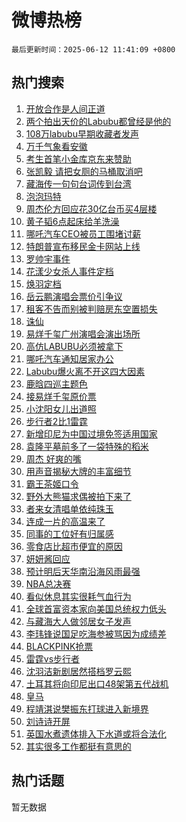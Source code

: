 # 微博热榜

`最后更新时间：2025-06-12 11:41:09 +0800`

## 热门搜索

1. [开放合作是人间正道](https://m.weibo.cn/search?containerid=100103type%3D1%26t%3D10%26q%3D%23%E5%BC%80%E6%94%BE%E5%90%88%E4%BD%9C%E6%98%AF%E4%BA%BA%E9%97%B4%E6%AD%A3%E9%81%93%23&stream_entry_id=51&isnewpage=1&extparam=seat%3D1%26cate%3D10103%26q%3D%2523%25E5%25BC%2580%25E6%2594%25BE%25E5%2590%2588%25E4%25BD%259C%25E6%2598%25AF%25E4%25BA%25BA%25E9%2597%25B4%25E6%25AD%25A3%25E9%2581%2593%2523%26dgr%3D0%26filter_type%3Drealtimehot%26pos%3D0%26c_type%3D51%26stream_entry_id%3D51%26display_time%3D1749699667%26pre_seqid%3D174969966762500553122)
1. [两个拍出天价的Labubu都曾经是他的](https://m.weibo.cn/search?containerid=100103type%3D1%26t%3D10%26q%3D%23%E4%B8%A4%E4%B8%AA%E6%8B%8D%E5%87%BA%E5%A4%A9%E4%BB%B7%E7%9A%84Labubu%E9%83%BD%E6%9B%BE%E7%BB%8F%E6%98%AF%E4%BB%96%E7%9A%84%23&stream_entry_id=31&isnewpage=1&extparam=seat%3D1%26filter_type%3Drealtimehot%26lcate%3D5001%26c_type%3D31%26flag%3D2%26cate%3D5001%26q%3D%2523%25E4%25B8%25A4%25E4%25B8%25AA%25E6%258B%258D%25E5%2587%25BA%25E5%25A4%25A9%25E4%25BB%25B7%25E7%259A%2584Labubu%25E9%2583%25BD%25E6%259B%25BE%25E7%25BB%258F%25E6%2598%25AF%25E4%25BB%2596%25E7%259A%2584%2523%26dgr%3D0%26pos%3D0%26stream_entry_id%3D31%26realpos%3D1%26band_rank%3D1%26display_time%3D1749699667%26pre_seqid%3D174969966762500553122)
1. [108万labubu早期收藏者发声](https://m.weibo.cn/search?containerid=100103type%3D1%26t%3D10%26q%3D%23108%E4%B8%87labubu%E6%97%A9%E6%9C%9F%E6%94%B6%E8%97%8F%E8%80%85%E5%8F%91%E5%A3%B0%23&stream_entry_id=31&isnewpage=1&extparam=seat%3D1%26filter_type%3Drealtimehot%26lcate%3D5001%26c_type%3D31%26flag%3D0%26cate%3D5001%26q%3D%2523108%25E4%25B8%2587labubu%25E6%2597%25A9%25E6%259C%259F%25E6%2594%25B6%25E8%2597%258F%25E8%2580%2585%25E5%258F%2591%25E5%25A3%25B0%2523%26dgr%3D0%26pos%3D1%26stream_entry_id%3D31%26realpos%3D2%26band_rank%3D2%26display_time%3D1749699667%26pre_seqid%3D174969966762500553122)
1. [万千气象看安徽](https://m.weibo.cn/search?containerid=100103type%3D1%26t%3D10%26q%3D%23%E4%B8%87%E5%8D%83%E6%B0%94%E8%B1%A1%E7%9C%8B%E5%AE%89%E5%BE%BD%23&stream_entry_id=31&isnewpage=1&extparam=seat%3D1%26filter_type%3Drealtimehot%26lcate%3D5001%26c_type%3D31%26flag%3D0%26cate%3D5001%26q%3D%2523%25E4%25B8%2587%25E5%258D%2583%25E6%25B0%2594%25E8%25B1%25A1%25E7%259C%258B%25E5%25AE%2589%25E5%25BE%25BD%2523%26dgr%3D0%26pos%3D2%26stream_entry_id%3D31%26realpos%3D3%26band_rank%3D3%26display_time%3D1749699667%26pre_seqid%3D174969966762500553122)
1. [考生首笔小金库京东来赞助](https://m.weibo.cn/search?containerid=100103type%3D1%26t%3D10%26q%3D%23%E8%80%83%E7%94%9F%E9%A6%96%E7%AC%94%E5%B0%8F%E9%87%91%E5%BA%93%E4%BA%AC%E4%B8%9C%E6%9D%A5%E8%B5%9E%E5%8A%A9%23&stream_entry_id=31&isnewpage=1&extparam=seat%3D1%26topic_ad%3D1%26is_ad_pos%3D1%26filter_type%3Drealtimehot%26lcate%3D5001%26c_type%3D31%26cate%3D5001%26q%3D%2523%25E8%2580%2583%25E7%2594%259F%25E9%25A6%2596%25E7%25AC%2594%25E5%25B0%258F%25E9%2587%2591%25E5%25BA%2593%25E4%25BA%25AC%25E4%25B8%259C%25E6%259D%25A5%25E8%25B5%259E%25E5%258A%25A9%2523%26dgr%3D0%26stream_entry_id%3D31%26adid%3D289640%26pos%3D3%26band_rank%3D4%26display_time%3D1749699667%26pre_seqid%3D174969966762500553122)
1. [张凯毅 请把女厕的马桶取消吧](https://m.weibo.cn/search?containerid=100103type%3D1%26t%3D10%26q%3D%E5%BC%A0%E5%87%AF%E6%AF%85+%E8%AF%B7%E6%8A%8A%E5%A5%B3%E5%8E%95%E7%9A%84%E9%A9%AC%E6%A1%B6%E5%8F%96%E6%B6%88%E5%90%A7&stream_entry_id=31&isnewpage=1&extparam=seat%3D1%26filter_type%3Drealtimehot%26lcate%3D5001%26c_type%3D31%26flag%3D1%26cate%3D5001%26q%3D%25E5%25BC%25A0%25E5%2587%25AF%25E6%25AF%2585%2520%25E8%25AF%25B7%25E6%258A%258A%25E5%25A5%25B3%25E5%258E%2595%25E7%259A%2584%25E9%25A9%25AC%25E6%25A1%25B6%25E5%258F%2596%25E6%25B6%2588%25E5%2590%25A7%26dgr%3D0%26pos%3D4%26stream_entry_id%3D31%26realpos%3D4%26band_rank%3D4%26display_time%3D1749699667%26pre_seqid%3D174969966762500553122)
1. [藏海传一句句台词传到台湾](https://m.weibo.cn/search?containerid=100103type%3D1%26t%3D10%26q%3D%23%E8%97%8F%E6%B5%B7%E4%BC%A0%E4%B8%80%E5%8F%A5%E5%8F%A5%E5%8F%B0%E8%AF%8D%E4%BC%A0%E5%88%B0%E5%8F%B0%E6%B9%BE%23&stream_entry_id=31&isnewpage=1&extparam=seat%3D1%26filter_type%3Drealtimehot%26lcate%3D5001%26c_type%3D31%26flag%3D1%26cate%3D5001%26q%3D%2523%25E8%2597%258F%25E6%25B5%25B7%25E4%25BC%25A0%25E4%25B8%2580%25E5%258F%25A5%25E5%258F%25A5%25E5%258F%25B0%25E8%25AF%258D%25E4%25BC%25A0%25E5%2588%25B0%25E5%258F%25B0%25E6%25B9%25BE%2523%26dgr%3D0%26pos%3D5%26stream_entry_id%3D31%26realpos%3D5%26band_rank%3D5%26display_time%3D1749699667%26pre_seqid%3D174969966762500553122)
1. [泡泡玛特](https://m.weibo.cn/search?containerid=100103type%3D1%26t%3D10%26q%3D%E6%B3%A1%E6%B3%A1%E7%8E%9B%E7%89%B9&stream_entry_id=31&isnewpage=1&extparam=seat%3D1%26filter_type%3Drealtimehot%26lcate%3D5001%26c_type%3D31%26flag%3D1%26cate%3D5001%26q%3D%25E6%25B3%25A1%25E6%25B3%25A1%25E7%258E%259B%25E7%2589%25B9%26dgr%3D0%26pos%3D6%26stream_entry_id%3D31%26realpos%3D6%26band_rank%3D6%26display_time%3D1749699667%26pre_seqid%3D174969966762500553122)
1. [周杰伦方回应花30亿台币买4层楼](https://m.weibo.cn/search?containerid=100103type%3D1%26t%3D10%26q%3D%23%E5%91%A8%E6%9D%B0%E4%BC%A6%E6%96%B9%E5%9B%9E%E5%BA%94%E8%8A%B130%E4%BA%BF%E5%8F%B0%E5%B8%81%E4%B9%B04%E5%B1%82%E6%A5%BC%23&stream_entry_id=31&isnewpage=1&extparam=seat%3D1%26filter_type%3Drealtimehot%26lcate%3D5001%26c_type%3D31%26flag%3D1%26cate%3D5001%26q%3D%2523%25E5%2591%25A8%25E6%259D%25B0%25E4%25BC%25A6%25E6%2596%25B9%25E5%259B%259E%25E5%25BA%2594%25E8%258A%25B130%25E4%25BA%25BF%25E5%258F%25B0%25E5%25B8%2581%25E4%25B9%25B04%25E5%25B1%2582%25E6%25A5%25BC%2523%26dgr%3D0%26pos%3D7%26stream_entry_id%3D31%26realpos%3D7%26band_rank%3D7%26display_time%3D1749699667%26pre_seqid%3D174969966762500553122)
1. [黄子韬6点起床给羊洗澡](https://m.weibo.cn/search?containerid=100103type%3D1%26t%3D10%26q%3D%23%E9%BB%84%E5%AD%90%E9%9F%AC6%E7%82%B9%E8%B5%B7%E5%BA%8A%E7%BB%99%E7%BE%8A%E6%B4%97%E6%BE%A1%23&stream_entry_id=31&isnewpage=1&extparam=seat%3D1%26filter_type%3Drealtimehot%26lcate%3D5001%26c_type%3D31%26flag%3D1%26cate%3D5001%26q%3D%2523%25E9%25BB%2584%25E5%25AD%2590%25E9%259F%25AC6%25E7%2582%25B9%25E8%25B5%25B7%25E5%25BA%258A%25E7%25BB%2599%25E7%25BE%258A%25E6%25B4%2597%25E6%25BE%25A1%2523%26dgr%3D0%26pos%3D8%26stream_entry_id%3D31%26realpos%3D8%26band_rank%3D8%26display_time%3D1749699667%26pre_seqid%3D174969966762500553122)
1. [哪吒汽车CEO被员工围堵讨薪](https://m.weibo.cn/search?containerid=100103type%3D1%26t%3D10%26q%3D%23%E5%93%AA%E5%90%92%E6%B1%BD%E8%BD%A6CEO%E8%A2%AB%E5%91%98%E5%B7%A5%E5%9B%B4%E5%A0%B5%E8%AE%A8%E8%96%AA%23&stream_entry_id=31&isnewpage=1&extparam=seat%3D1%26filter_type%3Drealtimehot%26lcate%3D5001%26c_type%3D31%26flag%3D1%26cate%3D5001%26q%3D%2523%25E5%2593%25AA%25E5%2590%2592%25E6%25B1%25BD%25E8%25BD%25A6CEO%25E8%25A2%25AB%25E5%2591%2598%25E5%25B7%25A5%25E5%259B%25B4%25E5%25A0%25B5%25E8%25AE%25A8%25E8%2596%25AA%2523%26dgr%3D0%26pos%3D9%26stream_entry_id%3D31%26realpos%3D9%26band_rank%3D9%26display_time%3D1749699667%26pre_seqid%3D174969966762500553122)
1. [特朗普宣布移民金卡网站上线](https://m.weibo.cn/search?containerid=100103type%3D1%26t%3D10%26q%3D%23%E7%89%B9%E6%9C%97%E6%99%AE%E5%AE%A3%E5%B8%83%E7%A7%BB%E6%B0%91%E9%87%91%E5%8D%A1%E7%BD%91%E7%AB%99%E4%B8%8A%E7%BA%BF%23&stream_entry_id=31&isnewpage=1&extparam=seat%3D1%26filter_type%3Drealtimehot%26lcate%3D5001%26c_type%3D31%26flag%3D1%26cate%3D5001%26q%3D%2523%25E7%2589%25B9%25E6%259C%2597%25E6%2599%25AE%25E5%25AE%25A3%25E5%25B8%2583%25E7%25A7%25BB%25E6%25B0%2591%25E9%2587%2591%25E5%258D%25A1%25E7%25BD%2591%25E7%25AB%2599%25E4%25B8%258A%25E7%25BA%25BF%2523%26dgr%3D0%26pos%3D10%26stream_entry_id%3D31%26realpos%3D10%26band_rank%3D10%26display_time%3D1749699667%26pre_seqid%3D174969966762500553122)
1. [罗帅宇事件](https://m.weibo.cn/search?containerid=100103type%3D1%26t%3D10%26q%3D%E7%BD%97%E5%B8%85%E5%AE%87%E4%BA%8B%E4%BB%B6&stream_entry_id=31&isnewpage=1&extparam=seat%3D1%26filter_type%3Drealtimehot%26lcate%3D5001%26c_type%3D31%26flag%3D1%26cate%3D5001%26q%3D%25E7%25BD%2597%25E5%25B8%2585%25E5%25AE%2587%25E4%25BA%258B%25E4%25BB%25B6%26dgr%3D0%26pos%3D11%26stream_entry_id%3D31%26realpos%3D11%26band_rank%3D11%26display_time%3D1749699667%26pre_seqid%3D174969966762500553122)
1. [花漾少女杀人事件定档](https://m.weibo.cn/search?containerid=100103type%3D1%26t%3D10%26q%3D%23%E8%8A%B1%E6%BC%BE%E5%B0%91%E5%A5%B3%E6%9D%80%E4%BA%BA%E4%BA%8B%E4%BB%B6%E5%AE%9A%E6%A1%A3%23&stream_entry_id=31&isnewpage=1&extparam=seat%3D1%26filter_type%3Drealtimehot%26lcate%3D5001%26c_type%3D31%26flag%3D1%26cate%3D5001%26q%3D%2523%25E8%258A%25B1%25E6%25BC%25BE%25E5%25B0%2591%25E5%25A5%25B3%25E6%259D%2580%25E4%25BA%25BA%25E4%25BA%258B%25E4%25BB%25B6%25E5%25AE%259A%25E6%25A1%25A3%2523%26dgr%3D0%26pos%3D12%26stream_entry_id%3D31%26realpos%3D12%26band_rank%3D12%26display_time%3D1749699667%26pre_seqid%3D174969966762500553122)
1. [焕羽定档](https://m.weibo.cn/search?containerid=100103type%3D1%26t%3D10%26q%3D%23%E7%84%95%E7%BE%BD%E5%AE%9A%E6%A1%A3%23&stream_entry_id=31&isnewpage=1&extparam=seat%3D1%26filter_type%3Drealtimehot%26lcate%3D5001%26c_type%3D31%26flag%3D1%26cate%3D5001%26q%3D%2523%25E7%2584%2595%25E7%25BE%25BD%25E5%25AE%259A%25E6%25A1%25A3%2523%26dgr%3D0%26pos%3D13%26stream_entry_id%3D31%26realpos%3D13%26band_rank%3D13%26display_time%3D1749699667%26pre_seqid%3D174969966762500553122)
1. [岳云鹏演唱会票价引争议](https://m.weibo.cn/search?containerid=100103type%3D1%26t%3D10%26q%3D%23%E5%B2%B3%E4%BA%91%E9%B9%8F%E6%BC%94%E5%94%B1%E4%BC%9A%E7%A5%A8%E4%BB%B7%E5%BC%95%E4%BA%89%E8%AE%AE%23&stream_entry_id=31&isnewpage=1&extparam=seat%3D1%26filter_type%3Drealtimehot%26lcate%3D5001%26c_type%3D31%26flag%3D0%26cate%3D5001%26q%3D%2523%25E5%25B2%25B3%25E4%25BA%2591%25E9%25B9%258F%25E6%25BC%2594%25E5%2594%25B1%25E4%25BC%259A%25E7%25A5%25A8%25E4%25BB%25B7%25E5%25BC%2595%25E4%25BA%2589%25E8%25AE%25AE%2523%26dgr%3D0%26pos%3D14%26stream_entry_id%3D31%26realpos%3D14%26band_rank%3D14%26display_time%3D1749699667%26pre_seqid%3D174969966762500553122)
1. [租客不告而别被判赔房东空置损失](https://m.weibo.cn/search?containerid=100103type%3D1%26t%3D10%26q%3D%23%E7%A7%9F%E5%AE%A2%E4%B8%8D%E5%91%8A%E8%80%8C%E5%88%AB%E8%A2%AB%E5%88%A4%E8%B5%94%E6%88%BF%E4%B8%9C%E7%A9%BA%E7%BD%AE%E6%8D%9F%E5%A4%B1%23&stream_entry_id=31&isnewpage=1&extparam=seat%3D1%26filter_type%3Drealtimehot%26lcate%3D5001%26c_type%3D31%26flag%3D1%26cate%3D5001%26q%3D%2523%25E7%25A7%259F%25E5%25AE%25A2%25E4%25B8%258D%25E5%2591%258A%25E8%2580%258C%25E5%2588%25AB%25E8%25A2%25AB%25E5%2588%25A4%25E8%25B5%2594%25E6%2588%25BF%25E4%25B8%259C%25E7%25A9%25BA%25E7%25BD%25AE%25E6%258D%259F%25E5%25A4%25B1%2523%26dgr%3D0%26pos%3D15%26stream_entry_id%3D31%26realpos%3D15%26band_rank%3D15%26display_time%3D1749699667%26pre_seqid%3D174969966762500553122)
1. [诛仙](https://m.weibo.cn/search?containerid=100103type%3D1%26t%3D10%26q%3D%E8%AF%9B%E4%BB%99&stream_entry_id=31&isnewpage=1&extparam=seat%3D1%26filter_type%3Drealtimehot%26lcate%3D5001%26c_type%3D31%26flag%3D1%26cate%3D5001%26q%3D%25E8%25AF%259B%25E4%25BB%2599%26dgr%3D0%26pos%3D16%26stream_entry_id%3D31%26realpos%3D16%26band_rank%3D16%26display_time%3D1749699667%26pre_seqid%3D174969966762500553122)
1. [易烊千玺广州演唱会演出场所](https://m.weibo.cn/search?containerid=100103type%3D1%26t%3D10%26q%3D%23%E6%98%93%E7%83%8A%E5%8D%83%E7%8E%BA%E5%B9%BF%E5%B7%9E%E6%BC%94%E5%94%B1%E4%BC%9A%E6%BC%94%E5%87%BA%E5%9C%BA%E6%89%80%23&stream_entry_id=31&isnewpage=1&extparam=seat%3D1%26filter_type%3Drealtimehot%26lcate%3D5001%26c_type%3D31%26flag%3D1%26cate%3D5001%26q%3D%2523%25E6%2598%2593%25E7%2583%258A%25E5%258D%2583%25E7%258E%25BA%25E5%25B9%25BF%25E5%25B7%259E%25E6%25BC%2594%25E5%2594%25B1%25E4%25BC%259A%25E6%25BC%2594%25E5%2587%25BA%25E5%259C%25BA%25E6%2589%2580%2523%26dgr%3D0%26pos%3D17%26stream_entry_id%3D31%26realpos%3D17%26band_rank%3D17%26display_time%3D1749699667%26pre_seqid%3D174969966762500553122)
1. [高仿LABUBU必须被拿下](https://m.weibo.cn/search?containerid=100103type%3D1%26t%3D10%26q%3D%23%E9%AB%98%E4%BB%BFLABUBU%E5%BF%85%E9%A1%BB%E8%A2%AB%E6%8B%BF%E4%B8%8B%23&stream_entry_id=31&isnewpage=1&extparam=seat%3D1%26filter_type%3Drealtimehot%26lcate%3D5001%26c_type%3D31%26flag%3D0%26cate%3D5001%26q%3D%2523%25E9%25AB%2598%25E4%25BB%25BFLABUBU%25E5%25BF%2585%25E9%25A1%25BB%25E8%25A2%25AB%25E6%258B%25BF%25E4%25B8%258B%2523%26dgr%3D0%26pos%3D18%26stream_entry_id%3D31%26realpos%3D18%26band_rank%3D18%26display_time%3D1749699667%26pre_seqid%3D174969966762500553122)
1. [哪吒汽车通知居家办公](https://m.weibo.cn/search?containerid=100103type%3D1%26t%3D10%26q%3D%23%E5%93%AA%E5%90%92%E6%B1%BD%E8%BD%A6%E9%80%9A%E7%9F%A5%E5%B1%85%E5%AE%B6%E5%8A%9E%E5%85%AC%23&stream_entry_id=31&isnewpage=1&extparam=seat%3D1%26filter_type%3Drealtimehot%26lcate%3D5001%26c_type%3D31%26flag%3D1%26cate%3D5001%26q%3D%2523%25E5%2593%25AA%25E5%2590%2592%25E6%25B1%25BD%25E8%25BD%25A6%25E9%2580%259A%25E7%259F%25A5%25E5%25B1%2585%25E5%25AE%25B6%25E5%258A%259E%25E5%2585%25AC%2523%26dgr%3D0%26pos%3D19%26stream_entry_id%3D31%26realpos%3D19%26band_rank%3D19%26display_time%3D1749699667%26pre_seqid%3D174969966762500553122)
1. [Labubu爆火离不开这四大因素](https://m.weibo.cn/search?containerid=100103type%3D1%26t%3D10%26q%3D%23Labubu%E7%88%86%E7%81%AB%E7%A6%BB%E4%B8%8D%E5%BC%80%E8%BF%99%E5%9B%9B%E5%A4%A7%E5%9B%A0%E7%B4%A0%23&stream_entry_id=31&isnewpage=1&extparam=seat%3D1%26filter_type%3Drealtimehot%26lcate%3D5001%26c_type%3D31%26flag%3D1%26cate%3D5001%26q%3D%2523Labubu%25E7%2588%2586%25E7%2581%25AB%25E7%25A6%25BB%25E4%25B8%258D%25E5%25BC%2580%25E8%25BF%2599%25E5%259B%259B%25E5%25A4%25A7%25E5%259B%25A0%25E7%25B4%25A0%2523%26dgr%3D0%26pos%3D20%26stream_entry_id%3D31%26realpos%3D20%26band_rank%3D20%26display_time%3D1749699667%26pre_seqid%3D174969966762500553122)
1. [鹿晗四巡主题色](https://m.weibo.cn/search?containerid=100103type%3D1%26t%3D10%26q%3D%23%E9%B9%BF%E6%99%97%E5%9B%9B%E5%B7%A1%E4%B8%BB%E9%A2%98%E8%89%B2%23&stream_entry_id=31&isnewpage=1&extparam=seat%3D1%26filter_type%3Drealtimehot%26lcate%3D5001%26c_type%3D31%26flag%3D1%26cate%3D5001%26q%3D%2523%25E9%25B9%25BF%25E6%2599%2597%25E5%259B%259B%25E5%25B7%25A1%25E4%25B8%25BB%25E9%25A2%2598%25E8%2589%25B2%2523%26dgr%3D0%26pos%3D21%26stream_entry_id%3D31%26realpos%3D21%26band_rank%3D21%26display_time%3D1749699667%26pre_seqid%3D174969966762500553122)
1. [接易烊千玺原价票](https://m.weibo.cn/search?containerid=100103type%3D1%26t%3D10%26q%3D%E6%8E%A5%E6%98%93%E7%83%8A%E5%8D%83%E7%8E%BA%E5%8E%9F%E4%BB%B7%E7%A5%A8&stream_entry_id=31&isnewpage=1&extparam=seat%3D1%26filter_type%3Drealtimehot%26lcate%3D5001%26c_type%3D31%26flag%3D1%26cate%3D5001%26q%3D%25E6%258E%25A5%25E6%2598%2593%25E7%2583%258A%25E5%258D%2583%25E7%258E%25BA%25E5%258E%259F%25E4%25BB%25B7%25E7%25A5%25A8%26dgr%3D0%26pos%3D22%26stream_entry_id%3D31%26realpos%3D22%26band_rank%3D22%26display_time%3D1749699667%26pre_seqid%3D174969966762500553122)
1. [小沈阳女儿出道照](https://m.weibo.cn/search?containerid=100103type%3D1%26t%3D10%26q%3D%23%E5%B0%8F%E6%B2%88%E9%98%B3%E5%A5%B3%E5%84%BF%E5%87%BA%E9%81%93%E7%85%A7%23&stream_entry_id=31&isnewpage=1&extparam=seat%3D1%26filter_type%3Drealtimehot%26lcate%3D5001%26c_type%3D31%26flag%3D1%26cate%3D5001%26q%3D%2523%25E5%25B0%258F%25E6%25B2%2588%25E9%2598%25B3%25E5%25A5%25B3%25E5%2584%25BF%25E5%2587%25BA%25E9%2581%2593%25E7%2585%25A7%2523%26dgr%3D0%26pos%3D23%26stream_entry_id%3D31%26realpos%3D23%26band_rank%3D23%26display_time%3D1749699667%26pre_seqid%3D174969966762500553122)
1. [步行者2比1雷霆](https://m.weibo.cn/search?containerid=100103type%3D1%26t%3D10%26q%3D%23%E6%AD%A5%E8%A1%8C%E8%80%852%E6%AF%941%E9%9B%B7%E9%9C%86%23&stream_entry_id=31&isnewpage=1&extparam=seat%3D1%26filter_type%3Drealtimehot%26lcate%3D5001%26c_type%3D31%26flag%3D1%26cate%3D5001%26q%3D%2523%25E6%25AD%25A5%25E8%25A1%258C%25E8%2580%25852%25E6%25AF%25941%25E9%259B%25B7%25E9%259C%2586%2523%26dgr%3D0%26pos%3D24%26stream_entry_id%3D31%26realpos%3D24%26band_rank%3D24%26display_time%3D1749699667%26pre_seqid%3D174969966762500553122)
1. [新增印尼为中国过境免签适用国家](https://m.weibo.cn/search?containerid=100103type%3D1%26t%3D10%26q%3D%23%E6%96%B0%E5%A2%9E%E5%8D%B0%E5%B0%BC%E4%B8%BA%E4%B8%AD%E5%9B%BD%E8%BF%87%E5%A2%83%E5%85%8D%E7%AD%BE%E9%80%82%E7%94%A8%E5%9B%BD%E5%AE%B6%23&stream_entry_id=31&isnewpage=1&extparam=seat%3D1%26filter_type%3Drealtimehot%26lcate%3D5001%26c_type%3D31%26flag%3D1%26cate%3D5001%26q%3D%2523%25E6%2596%25B0%25E5%25A2%259E%25E5%258D%25B0%25E5%25B0%25BC%25E4%25B8%25BA%25E4%25B8%25AD%25E5%259B%25BD%25E8%25BF%2587%25E5%25A2%2583%25E5%2585%258D%25E7%25AD%25BE%25E9%2580%2582%25E7%2594%25A8%25E5%259B%25BD%25E5%25AE%25B6%2523%26dgr%3D0%26pos%3D25%26stream_entry_id%3D31%26realpos%3D25%26band_rank%3D25%26display_time%3D1749699667%26pre_seqid%3D174969966762500553122)
1. [袁隆平墓前多了一袋特殊的稻米](https://m.weibo.cn/search?containerid=100103type%3D1%26t%3D10%26q%3D%23%E8%A2%81%E9%9A%86%E5%B9%B3%E5%A2%93%E5%89%8D%E5%A4%9A%E4%BA%86%E4%B8%80%E8%A2%8B%E7%89%B9%E6%AE%8A%E7%9A%84%E7%A8%BB%E7%B1%B3%23&stream_entry_id=31&isnewpage=1&extparam=seat%3D1%26filter_type%3Drealtimehot%26lcate%3D5001%26c_type%3D31%26flag%3D0%26cate%3D5001%26q%3D%2523%25E8%25A2%2581%25E9%259A%2586%25E5%25B9%25B3%25E5%25A2%2593%25E5%2589%258D%25E5%25A4%259A%25E4%25BA%2586%25E4%25B8%2580%25E8%25A2%258B%25E7%2589%25B9%25E6%25AE%258A%25E7%259A%2584%25E7%25A8%25BB%25E7%25B1%25B3%2523%26dgr%3D0%26pos%3D26%26stream_entry_id%3D31%26realpos%3D26%26band_rank%3D26%26display_time%3D1749699667%26pre_seqid%3D174969966762500553122)
1. [周杰 好爽的嘴](https://m.weibo.cn/search?containerid=100103type%3D1%26t%3D10%26q%3D%E5%91%A8%E6%9D%B0+%E5%A5%BD%E7%88%BD%E7%9A%84%E5%98%B4&stream_entry_id=31&isnewpage=1&extparam=seat%3D1%26filter_type%3Drealtimehot%26lcate%3D5001%26c_type%3D31%26flag%3D0%26cate%3D5001%26q%3D%25E5%2591%25A8%25E6%259D%25B0%2520%25E5%25A5%25BD%25E7%2588%25BD%25E7%259A%2584%25E5%2598%25B4%26dgr%3D0%26pos%3D27%26stream_entry_id%3D31%26realpos%3D27%26band_rank%3D27%26display_time%3D1749699667%26pre_seqid%3D174969966762500553122)
1. [用声音揭秘大牌的丰富细节](https://m.weibo.cn/search?containerid=100103type%3D1%26t%3D10%26q%3D%23%E7%94%A8%E5%A3%B0%E9%9F%B3%E6%8F%AD%E7%A7%98%E5%A4%A7%E7%89%8C%E7%9A%84%E4%B8%B0%E5%AF%8C%E7%BB%86%E8%8A%82%23&stream_entry_id=31&isnewpage=1&extparam=seat%3D1%26filter_type%3Drealtimehot%26lcate%3D5001%26c_type%3D31%26flag%3D1%26cate%3D5001%26q%3D%2523%25E7%2594%25A8%25E5%25A3%25B0%25E9%259F%25B3%25E6%258F%25AD%25E7%25A7%2598%25E5%25A4%25A7%25E7%2589%258C%25E7%259A%2584%25E4%25B8%25B0%25E5%25AF%258C%25E7%25BB%2586%25E8%258A%2582%2523%26dgr%3D0%26pos%3D28%26stream_entry_id%3D31%26realpos%3D28%26band_rank%3D28%26display_time%3D1749699667%26pre_seqid%3D174969966762500553122)
1. [霸王茶姬口令](https://m.weibo.cn/search?containerid=100103type%3D1%26t%3D10%26q%3D%E9%9C%B8%E7%8E%8B%E8%8C%B6%E5%A7%AC%E5%8F%A3%E4%BB%A4&stream_entry_id=31&isnewpage=1&extparam=seat%3D1%26filter_type%3Drealtimehot%26lcate%3D5001%26c_type%3D31%26flag%3D1%26cate%3D5001%26q%3D%25E9%259C%25B8%25E7%258E%258B%25E8%258C%25B6%25E5%25A7%25AC%25E5%258F%25A3%25E4%25BB%25A4%26dgr%3D0%26pos%3D29%26stream_entry_id%3D31%26realpos%3D29%26band_rank%3D29%26display_time%3D1749699667%26pre_seqid%3D174969966762500553122)
1. [野外大熊猫求偶被拍下来了](https://m.weibo.cn/search?containerid=100103type%3D1%26t%3D10%26q%3D%23%E9%87%8E%E5%A4%96%E5%A4%A7%E7%86%8A%E7%8C%AB%E6%B1%82%E5%81%B6%E8%A2%AB%E6%8B%8D%E4%B8%8B%E6%9D%A5%E4%BA%86%23&stream_entry_id=31&isnewpage=1&extparam=seat%3D1%26filter_type%3Drealtimehot%26lcate%3D5001%26c_type%3D31%26flag%3D1%26cate%3D5001%26q%3D%2523%25E9%2587%258E%25E5%25A4%2596%25E5%25A4%25A7%25E7%2586%258A%25E7%258C%25AB%25E6%25B1%2582%25E5%2581%25B6%25E8%25A2%25AB%25E6%258B%258D%25E4%25B8%258B%25E6%259D%25A5%25E4%25BA%2586%2523%26dgr%3D0%26pos%3D30%26stream_entry_id%3D31%26realpos%3D30%26band_rank%3D30%26display_time%3D1749699667%26pre_seqid%3D174969966762500553122)
1. [者来女清唱单依纯珠玉](https://m.weibo.cn/search?containerid=100103type%3D1%26t%3D10%26q%3D%23%E8%80%85%E6%9D%A5%E5%A5%B3%E6%B8%85%E5%94%B1%E5%8D%95%E4%BE%9D%E7%BA%AF%E7%8F%A0%E7%8E%89%23&stream_entry_id=31&isnewpage=1&extparam=seat%3D1%26filter_type%3Drealtimehot%26lcate%3D5001%26c_type%3D31%26flag%3D1%26cate%3D5001%26q%3D%2523%25E8%2580%2585%25E6%259D%25A5%25E5%25A5%25B3%25E6%25B8%2585%25E5%2594%25B1%25E5%258D%2595%25E4%25BE%259D%25E7%25BA%25AF%25E7%258F%25A0%25E7%258E%2589%2523%26dgr%3D0%26pos%3D31%26stream_entry_id%3D31%26realpos%3D31%26band_rank%3D31%26display_time%3D1749699667%26pre_seqid%3D174969966762500553122)
1. [连成一片的高温来了](https://m.weibo.cn/search?containerid=100103type%3D1%26t%3D10%26q%3D%23%E8%BF%9E%E6%88%90%E4%B8%80%E7%89%87%E7%9A%84%E9%AB%98%E6%B8%A9%E6%9D%A5%E4%BA%86%23&stream_entry_id=31&isnewpage=1&extparam=seat%3D1%26filter_type%3Drealtimehot%26lcate%3D5001%26c_type%3D31%26flag%3D0%26cate%3D5001%26q%3D%2523%25E8%25BF%259E%25E6%2588%2590%25E4%25B8%2580%25E7%2589%2587%25E7%259A%2584%25E9%25AB%2598%25E6%25B8%25A9%25E6%259D%25A5%25E4%25BA%2586%2523%26dgr%3D0%26pos%3D32%26stream_entry_id%3D31%26realpos%3D32%26band_rank%3D32%26display_time%3D1749699667%26pre_seqid%3D174969966762500553122)
1. [同事的工位好有归属感](https://m.weibo.cn/search?containerid=100103type%3D1%26t%3D10%26q%3D%E5%90%8C%E4%BA%8B%E7%9A%84%E5%B7%A5%E4%BD%8D%E5%A5%BD%E6%9C%89%E5%BD%92%E5%B1%9E%E6%84%9F&stream_entry_id=31&isnewpage=1&extparam=seat%3D1%26filter_type%3Drealtimehot%26lcate%3D5001%26c_type%3D31%26flag%3D0%26cate%3D5001%26q%3D%25E5%2590%258C%25E4%25BA%258B%25E7%259A%2584%25E5%25B7%25A5%25E4%25BD%258D%25E5%25A5%25BD%25E6%259C%2589%25E5%25BD%2592%25E5%25B1%259E%25E6%2584%259F%26dgr%3D0%26pos%3D33%26stream_entry_id%3D31%26realpos%3D33%26band_rank%3D33%26display_time%3D1749699667%26pre_seqid%3D174969966762500553122)
1. [零食店比超市便宜的原因](https://m.weibo.cn/search?containerid=100103type%3D1%26t%3D10%26q%3D%23%E9%9B%B6%E9%A3%9F%E5%BA%97%E6%AF%94%E8%B6%85%E5%B8%82%E4%BE%BF%E5%AE%9C%E7%9A%84%E5%8E%9F%E5%9B%A0%23&stream_entry_id=31&isnewpage=1&extparam=seat%3D1%26filter_type%3Drealtimehot%26lcate%3D5001%26c_type%3D31%26flag%3D1%26cate%3D5001%26q%3D%2523%25E9%259B%25B6%25E9%25A3%259F%25E5%25BA%2597%25E6%25AF%2594%25E8%25B6%2585%25E5%25B8%2582%25E4%25BE%25BF%25E5%25AE%259C%25E7%259A%2584%25E5%258E%259F%25E5%259B%25A0%2523%26dgr%3D0%26pos%3D34%26stream_entry_id%3D31%26realpos%3D34%26band_rank%3D34%26display_time%3D1749699667%26pre_seqid%3D174969966762500553122)
1. [妍妍酱回应](https://m.weibo.cn/search?containerid=100103type%3D1%26t%3D10%26q%3D%23%E5%A6%8D%E5%A6%8D%E9%85%B1%E5%9B%9E%E5%BA%94%23&stream_entry_id=31&isnewpage=1&extparam=seat%3D1%26filter_type%3Drealtimehot%26lcate%3D5001%26c_type%3D31%26flag%3D1%26cate%3D5001%26q%3D%2523%25E5%25A6%258D%25E5%25A6%258D%25E9%2585%25B1%25E5%259B%259E%25E5%25BA%2594%2523%26dgr%3D0%26pos%3D35%26stream_entry_id%3D31%26realpos%3D35%26band_rank%3D35%26display_time%3D1749699667%26pre_seqid%3D174969966762500553122)
1. [预计明后天华南沿海风雨最强](https://m.weibo.cn/search?containerid=100103type%3D1%26t%3D10%26q%3D%23%E9%A2%84%E8%AE%A1%E6%98%8E%E5%90%8E%E5%A4%A9%E5%8D%8E%E5%8D%97%E6%B2%BF%E6%B5%B7%E9%A3%8E%E9%9B%A8%E6%9C%80%E5%BC%BA%23&stream_entry_id=31&isnewpage=1&extparam=seat%3D1%26filter_type%3Drealtimehot%26lcate%3D5001%26c_type%3D31%26flag%3D1%26cate%3D5001%26q%3D%2523%25E9%25A2%2584%25E8%25AE%25A1%25E6%2598%258E%25E5%2590%258E%25E5%25A4%25A9%25E5%258D%258E%25E5%258D%2597%25E6%25B2%25BF%25E6%25B5%25B7%25E9%25A3%258E%25E9%259B%25A8%25E6%259C%2580%25E5%25BC%25BA%2523%26dgr%3D0%26pos%3D36%26stream_entry_id%3D31%26realpos%3D36%26band_rank%3D36%26display_time%3D1749699667%26pre_seqid%3D174969966762500553122)
1. [NBA总决赛](https://m.weibo.cn/search?containerid=100103type%3D1%26t%3D10%26q%3D%23NBA%E6%80%BB%E5%86%B3%E8%B5%9B%23&stream_entry_id=31&isnewpage=1&extparam=seat%3D1%26filter_type%3Drealtimehot%26lcate%3D5001%26c_type%3D31%26flag%3D0%26cate%3D5001%26q%3D%2523NBA%25E6%2580%25BB%25E5%2586%25B3%25E8%25B5%259B%2523%26dgr%3D0%26pos%3D37%26stream_entry_id%3D31%26realpos%3D37%26band_rank%3D37%26display_time%3D1749699667%26pre_seqid%3D174969966762500553122)
1. [看似休息其实很耗气血行为](https://m.weibo.cn/search?containerid=100103type%3D1%26t%3D10%26q%3D%E7%9C%8B%E4%BC%BC%E4%BC%91%E6%81%AF%E5%85%B6%E5%AE%9E%E5%BE%88%E8%80%97%E6%B0%94%E8%A1%80%E8%A1%8C%E4%B8%BA&stream_entry_id=31&isnewpage=1&extparam=seat%3D1%26filter_type%3Drealtimehot%26lcate%3D5001%26c_type%3D31%26flag%3D1%26cate%3D5001%26q%3D%25E7%259C%258B%25E4%25BC%25BC%25E4%25BC%2591%25E6%2581%25AF%25E5%2585%25B6%25E5%25AE%259E%25E5%25BE%2588%25E8%2580%2597%25E6%25B0%2594%25E8%25A1%2580%25E8%25A1%258C%25E4%25B8%25BA%26dgr%3D0%26pos%3D38%26stream_entry_id%3D31%26realpos%3D38%26band_rank%3D38%26display_time%3D1749699667%26pre_seqid%3D174969966762500553122)
1. [全球首富资本家向美国总统权力低头](https://m.weibo.cn/search?containerid=100103type%3D1%26t%3D10%26q%3D%E5%85%A8%E7%90%83%E9%A6%96%E5%AF%8C%E8%B5%84%E6%9C%AC%E5%AE%B6%E5%90%91%E7%BE%8E%E5%9B%BD%E6%80%BB%E7%BB%9F%E6%9D%83%E5%8A%9B%E4%BD%8E%E5%A4%B4&stream_entry_id=31&isnewpage=1&extparam=seat%3D1%26filter_type%3Drealtimehot%26lcate%3D5001%26c_type%3D31%26flag%3D1%26cate%3D5001%26q%3D%25E5%2585%25A8%25E7%2590%2583%25E9%25A6%2596%25E5%25AF%258C%25E8%25B5%2584%25E6%259C%25AC%25E5%25AE%25B6%25E5%2590%2591%25E7%25BE%258E%25E5%259B%25BD%25E6%2580%25BB%25E7%25BB%259F%25E6%259D%2583%25E5%258A%259B%25E4%25BD%258E%25E5%25A4%25B4%26dgr%3D0%26pos%3D39%26stream_entry_id%3D31%26realpos%3D39%26band_rank%3D39%26display_time%3D1749699667%26pre_seqid%3D174969966762500553122)
1. [与藏海大人做邻居女子发声](https://m.weibo.cn/search?containerid=100103type%3D1%26t%3D10%26q%3D%23%E4%B8%8E%E8%97%8F%E6%B5%B7%E5%A4%A7%E4%BA%BA%E5%81%9A%E9%82%BB%E5%B1%85%E5%A5%B3%E5%AD%90%E5%8F%91%E5%A3%B0%23&stream_entry_id=31&isnewpage=1&extparam=seat%3D1%26filter_type%3Drealtimehot%26lcate%3D5001%26c_type%3D31%26flag%3D1%26cate%3D5001%26q%3D%2523%25E4%25B8%258E%25E8%2597%258F%25E6%25B5%25B7%25E5%25A4%25A7%25E4%25BA%25BA%25E5%2581%259A%25E9%2582%25BB%25E5%25B1%2585%25E5%25A5%25B3%25E5%25AD%2590%25E5%258F%2591%25E5%25A3%25B0%2523%26dgr%3D0%26pos%3D40%26stream_entry_id%3D31%26realpos%3D40%26band_rank%3D40%26display_time%3D1749699667%26pre_seqid%3D174969966762500553122)
1. [李玮锋说国足吃海参被骂因为成绩差](https://m.weibo.cn/search?containerid=100103type%3D1%26t%3D10%26q%3D%23%E6%9D%8E%E7%8E%AE%E9%94%8B%E8%AF%B4%E5%9B%BD%E8%B6%B3%E5%90%83%E6%B5%B7%E5%8F%82%E8%A2%AB%E9%AA%82%E5%9B%A0%E4%B8%BA%E6%88%90%E7%BB%A9%E5%B7%AE%23&stream_entry_id=31&isnewpage=1&extparam=seat%3D1%26filter_type%3Drealtimehot%26lcate%3D5001%26c_type%3D31%26flag%3D1%26cate%3D5001%26q%3D%2523%25E6%259D%258E%25E7%258E%25AE%25E9%2594%258B%25E8%25AF%25B4%25E5%259B%25BD%25E8%25B6%25B3%25E5%2590%2583%25E6%25B5%25B7%25E5%258F%2582%25E8%25A2%25AB%25E9%25AA%2582%25E5%259B%25A0%25E4%25B8%25BA%25E6%2588%2590%25E7%25BB%25A9%25E5%25B7%25AE%2523%26dgr%3D0%26pos%3D41%26stream_entry_id%3D31%26realpos%3D41%26band_rank%3D41%26display_time%3D1749699667%26pre_seqid%3D174969966762500553122)
1. [BLACKPINK抢票](https://m.weibo.cn/search?containerid=100103type%3D1%26t%3D10%26q%3DBLACKPINK%E6%8A%A2%E7%A5%A8&stream_entry_id=31&isnewpage=1&extparam=seat%3D1%26filter_type%3Drealtimehot%26lcate%3D5001%26c_type%3D31%26flag%3D1%26cate%3D5001%26q%3DBLACKPINK%25E6%258A%25A2%25E7%25A5%25A8%26dgr%3D0%26pos%3D42%26stream_entry_id%3D31%26realpos%3D42%26band_rank%3D42%26display_time%3D1749699667%26pre_seqid%3D174969966762500553122)
1. [雷霆vs步行者](https://m.weibo.cn/search?containerid=100103type%3D1%26t%3D10%26q%3D%23%E9%9B%B7%E9%9C%86vs%E6%AD%A5%E8%A1%8C%E8%80%85%23&stream_entry_id=31&isnewpage=1&extparam=seat%3D1%26filter_type%3Drealtimehot%26lcate%3D5001%26c_type%3D31%26flag%3D0%26cate%3D5001%26q%3D%2523%25E9%259B%25B7%25E9%259C%2586vs%25E6%25AD%25A5%25E8%25A1%258C%25E8%2580%2585%2523%26dgr%3D0%26pos%3D43%26stream_entry_id%3D31%26realpos%3D43%26band_rank%3D43%26display_time%3D1749699667%26pre_seqid%3D174969966762500553122)
1. [沈羽洁新剧居然搭档罗云熙](https://m.weibo.cn/search?containerid=100103type%3D1%26t%3D10%26q%3D%E6%B2%88%E7%BE%BD%E6%B4%81%E6%96%B0%E5%89%A7%E5%B1%85%E7%84%B6%E6%90%AD%E6%A1%A3%E7%BD%97%E4%BA%91%E7%86%99&stream_entry_id=31&isnewpage=1&extparam=seat%3D1%26filter_type%3Drealtimehot%26lcate%3D5001%26c_type%3D31%26flag%3D1%26cate%3D5001%26q%3D%25E6%25B2%2588%25E7%25BE%25BD%25E6%25B4%2581%25E6%2596%25B0%25E5%2589%25A7%25E5%25B1%2585%25E7%2584%25B6%25E6%2590%25AD%25E6%25A1%25A3%25E7%25BD%2597%25E4%25BA%2591%25E7%2586%2599%26dgr%3D0%26pos%3D44%26stream_entry_id%3D31%26realpos%3D44%26band_rank%3D44%26display_time%3D1749699667%26pre_seqid%3D174969966762500553122)
1. [土耳其将向印尼出口48架第五代战机](https://m.weibo.cn/search?containerid=100103type%3D1%26t%3D10%26q%3D%23%E5%9C%9F%E8%80%B3%E5%85%B6%E5%B0%86%E5%90%91%E5%8D%B0%E5%B0%BC%E5%87%BA%E5%8F%A348%E6%9E%B6%E7%AC%AC%E4%BA%94%E4%BB%A3%E6%88%98%E6%9C%BA%23&stream_entry_id=31&isnewpage=1&extparam=seat%3D1%26filter_type%3Drealtimehot%26lcate%3D5001%26c_type%3D31%26flag%3D1%26cate%3D5001%26q%3D%2523%25E5%259C%259F%25E8%2580%25B3%25E5%2585%25B6%25E5%25B0%2586%25E5%2590%2591%25E5%258D%25B0%25E5%25B0%25BC%25E5%2587%25BA%25E5%258F%25A348%25E6%259E%25B6%25E7%25AC%25AC%25E4%25BA%2594%25E4%25BB%25A3%25E6%2588%2598%25E6%259C%25BA%2523%26dgr%3D0%26pos%3D45%26stream_entry_id%3D31%26realpos%3D45%26band_rank%3D45%26display_time%3D1749699667%26pre_seqid%3D174969966762500553122)
1. [皇马](https://m.weibo.cn/search?containerid=100103type%3D1%26t%3D10%26q%3D%E7%9A%87%E9%A9%AC&stream_entry_id=31&isnewpage=1&extparam=seat%3D1%26filter_type%3Drealtimehot%26lcate%3D5001%26c_type%3D31%26flag%3D1%26cate%3D5001%26q%3D%25E7%259A%2587%25E9%25A9%25AC%26dgr%3D0%26pos%3D46%26stream_entry_id%3D31%26realpos%3D46%26band_rank%3D46%26display_time%3D1749699667%26pre_seqid%3D174969966762500553122)
1. [程靖淇说樊振东打球进入新境界](https://m.weibo.cn/search?containerid=100103type%3D1%26t%3D10%26q%3D%23%E7%A8%8B%E9%9D%96%E6%B7%87%E8%AF%B4%E6%A8%8A%E6%8C%AF%E4%B8%9C%E6%89%93%E7%90%83%E8%BF%9B%E5%85%A5%E6%96%B0%E5%A2%83%E7%95%8C%23&stream_entry_id=31&isnewpage=1&extparam=seat%3D1%26filter_type%3Drealtimehot%26lcate%3D5001%26c_type%3D31%26flag%3D1%26cate%3D5001%26q%3D%2523%25E7%25A8%258B%25E9%259D%2596%25E6%25B7%2587%25E8%25AF%25B4%25E6%25A8%258A%25E6%258C%25AF%25E4%25B8%259C%25E6%2589%2593%25E7%2590%2583%25E8%25BF%259B%25E5%2585%25A5%25E6%2596%25B0%25E5%25A2%2583%25E7%2595%258C%2523%26dgr%3D0%26pos%3D47%26stream_entry_id%3D31%26realpos%3D47%26band_rank%3D47%26display_time%3D1749699667%26pre_seqid%3D174969966762500553122)
1. [刘诗诗开屏](https://m.weibo.cn/search?containerid=100103type%3D1%26t%3D10%26q%3D%E5%88%98%E8%AF%97%E8%AF%97%E5%BC%80%E5%B1%8F&stream_entry_id=31&isnewpage=1&extparam=seat%3D1%26filter_type%3Drealtimehot%26lcate%3D5001%26c_type%3D31%26flag%3D1%26cate%3D5001%26q%3D%25E5%2588%2598%25E8%25AF%2597%25E8%25AF%2597%25E5%25BC%2580%25E5%25B1%258F%26dgr%3D0%26pos%3D48%26stream_entry_id%3D31%26realpos%3D48%26band_rank%3D48%26display_time%3D1749699667%26pre_seqid%3D174969966762500553122)
1. [英国水煮遗体排入下水道或将合法化](https://m.weibo.cn/search?containerid=100103type%3D1%26t%3D10%26q%3D%23%E8%8B%B1%E5%9B%BD%E6%B0%B4%E7%85%AE%E9%81%97%E4%BD%93%E6%8E%92%E5%85%A5%E4%B8%8B%E6%B0%B4%E9%81%93%E6%88%96%E5%B0%86%E5%90%88%E6%B3%95%E5%8C%96%23&stream_entry_id=31&isnewpage=1&extparam=seat%3D1%26filter_type%3Drealtimehot%26lcate%3D5001%26c_type%3D31%26flag%3D0%26cate%3D5001%26q%3D%2523%25E8%258B%25B1%25E5%259B%25BD%25E6%25B0%25B4%25E7%2585%25AE%25E9%2581%2597%25E4%25BD%2593%25E6%258E%2592%25E5%2585%25A5%25E4%25B8%258B%25E6%25B0%25B4%25E9%2581%2593%25E6%2588%2596%25E5%25B0%2586%25E5%2590%2588%25E6%25B3%2595%25E5%258C%2596%2523%26dgr%3D0%26pos%3D49%26stream_entry_id%3D31%26realpos%3D49%26band_rank%3D49%26display_time%3D1749699667%26pre_seqid%3D174969966762500553122)
1. [其实很多工作都挺有意思的](https://m.weibo.cn/search?containerid=100103type%3D1%26t%3D10%26q%3D%23%E5%85%B6%E5%AE%9E%E5%BE%88%E5%A4%9A%E5%B7%A5%E4%BD%9C%E9%83%BD%E6%8C%BA%E6%9C%89%E6%84%8F%E6%80%9D%E7%9A%84%23&stream_entry_id=31&isnewpage=1&extparam=seat%3D1%26filter_type%3Drealtimehot%26lcate%3D5001%26c_type%3D31%26flag%3D1%26cate%3D5001%26q%3D%2523%25E5%2585%25B6%25E5%25AE%259E%25E5%25BE%2588%25E5%25A4%259A%25E5%25B7%25A5%25E4%25BD%259C%25E9%2583%25BD%25E6%258C%25BA%25E6%259C%2589%25E6%2584%258F%25E6%2580%259D%25E7%259A%2584%2523%26dgr%3D0%26pos%3D50%26stream_entry_id%3D31%26realpos%3D50%26band_rank%3D50%26display_time%3D1749699667%26pre_seqid%3D174969966762500553122)

## 热门话题

暂无数据
